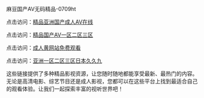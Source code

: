 麻豆国产AV无码精品-0709ht

点击访问：<a href="https://heiliaozj3tjd.pages.dev">精品亚洲国产成人AⅤ在线</a>

点击访问：<a href="https://heiliaoe8ajia.pages.dev">精品国产AV一区二区三区</a>

点击访问：<a href="https://heiliaoxqkkct.pages.dev">成人黄网站免费观看</a>

点击访问：<a href="https://heiliaoxwd5i8.pages.dev">亚洲一区二区三区日本久久九</a>

这些链接提供了多种精品影视资源，让您随时随地都能享受最新、最热门的内容。无论是高清电影、综艺节目还是成人影视，您都可以在这些平台上找到最适合自己的观看体验。让我们一起探索丰富的视听世界吧！

<span style="display:none;">[Canonical link]()</span>
